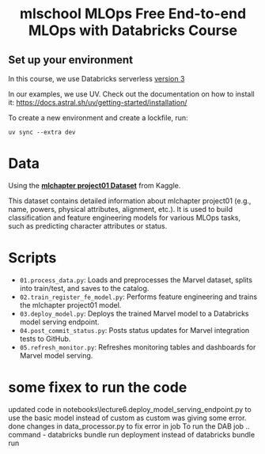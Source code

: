 <h1 align="center">
mlschool MLOps Free End-to-end MLOps with Databricks Course

## Set up your environment
In this course, we use Databricks serverless [version 3](https://docs.databricks.com/aws/en/release-notes/serverless/environment-version/three)

In our examples, we use UV. Check out the documentation on how to install it: https://docs.astral.sh/uv/getting-started/installation/

To create a new environment and create a lockfile, run:

```
uv sync --extra dev
```



# Data
Using the [**mlchapter project01 Dataset**](https://www.kaggle.com/datasets/mohitbansal31s/mlchapter-project01?resource=download) from Kaggle.

This dataset contains detailed information about mlchapter project01 (e.g., name, powers, physical attributes, alignment, etc.).
It is used to build classification and feature engineering models for various MLOps tasks, such as predicting character attributes or status.

# Scripts

- `01.process_data.py`: Loads and preprocesses the Marvel dataset, splits into train/test, and saves to the catalog.
- `02.train_register_fe_model.py`: Performs feature engineering and trains the mlchapter project01 model.
- `03.deploy_model.py`: Deploys the trained Marvel model to a Databricks model serving endpoint.
- `04.post_commit_status.py`: Posts status updates for Marvel integration tests to GitHub.
- `05.refresh_monitor.py`: Refreshes monitoring tables and dashboards for Marvel model serving.

# some fixex to run the code
updated code in notebooks\lecture6.deploy_model_serving_endpoint.py to use the basic model instead of custom as custom was giving some error.
done changes in data_processor.py to fix error in job 
To run the DAB job .. command - databricks bundle run deployment instead of databricks bundle run
